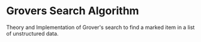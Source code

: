 # Grovers Search Algorithm
  Theory and Implementation of Grover's search to find a marked item in a list of unstructured data.
